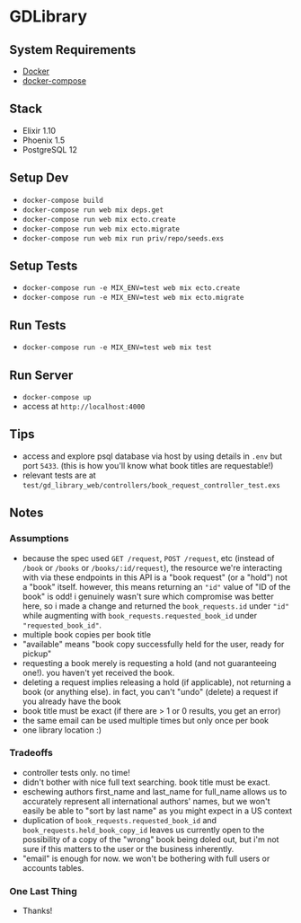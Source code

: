 # GDLibrary

## System Requirements

  * [Docker](https://docs.docker.com/get-docker/)
  * [docker-compose](https://docs.docker.com/compose/install/)

## Stack

  * Elixir 1.10
  * Phoenix 1.5
  * PostgreSQL 12

## Setup Dev

  * `docker-compose build`
  * `docker-compose run web mix deps.get`
  * `docker-compose run web mix ecto.create`
  * `docker-compose run web mix ecto.migrate`
  * `docker-compose run web mix run priv/repo/seeds.exs`

## Setup Tests

  * `docker-compose run -e MIX_ENV=test web mix ecto.create`
  * `docker-compose run -e MIX_ENV=test web mix ecto.migrate`

## Run Tests

  * `docker-compose run -e MIX_ENV=test web mix test`

## Run Server

  * `docker-compose up`
  * access at `http://localhost:4000`

## Tips

  * access and explore psql database via host by using details in `.env` but port `5433`. (this is how you'll know what book titles are requestable!)
  * relevant tests are at `test/gd_library_web/controllers/book_request_controller_test.exs`

## Notes

### Assumptions

  * because the spec used `GET /request`, `POST /request`, etc (instead of `/book` or `/books` or `/books/:id/request`), the resource we're interacting with via these endpoints in this API is a "book request" (or a "hold") not a "book" itself. however, this means returning an `"id"` value of "ID of the book" is odd! i genuinely wasn't sure which compromise was better here, so i made a change and returned the `book_requests.id` under `"id"` while augmenting with `book_requests.requested_book_id` under `"requested_book_id"`.
  * multiple book copies per book title
  * "available" means "book copy successfully held for the user, ready for pickup"
  * requesting a book merely is requesting a hold (and not guaranteeing one!). you haven't yet received the book.
  * deleting a request implies releasing a hold (if applicable), not returning a book (or anything else). in fact, you can't "undo" (delete) a request if you already have the book
  * book title must be exact (if there are > 1 or 0 results, you get an error)
  * the same email can be used multiple times but only once per book
  * one library location :)

### Tradeoffs

  * controller tests only. no time!
  * didn't bother with nice full text searching. book title must be exact.
  * eschewing authors first_name and last_name for full_name allows us to accurately represent all international authors' names, but we won't easily be able to "sort by last name" as you might expect in a US context
  * duplication of `book_requests.requested_book_id` and `book_requests.held_book_copy_id` leaves us currently open to the possibility of a copy of the "wrong" book being doled out, but i'm not sure if this matters to the user or the business inherently.
  * "email" is enough for now. we won't be bothering with full users or accounts tables.

### One Last Thing

  * Thanks!
